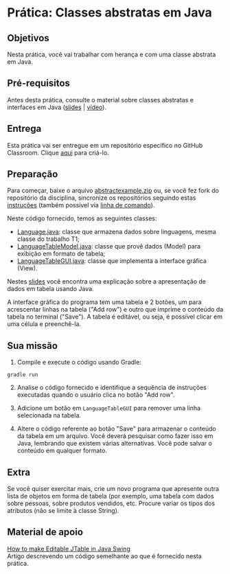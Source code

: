 # Prática: Classes abstratas em Java


## Objetivos
Nesta prática, você vai trabalhar com herança e com uma classe abstrata em Java. 

## Pré-requisitos

Antes desta prática, consulte o material sobre classes abstratas e interfaces em Java (<a href="https://docs.google.com/presentation/d/1LvvfEGY9IxSbbnlcLILp-4yZBtSk4W3-ugOvR8CveSs/edit?usp=sharing">slides</a> | <a href="https://drive.google.com/file/d/1l4p_gTNBkmvi89xO60-ry4s6XZWaPzeb/view?usp=sharing">vídeo</a>).


## Entrega

Esta prática vai ser entregue em um repositório específico no GitHub Classroom. Clique [aqui](https://classroom.github.com/a/34mSuTrp) para criá-lo. 


## Preparação

Para começar, baixe o arquivo [abstractexample.zip](src/abstractexample.zip) ou, se você fez fork do repositório da disciplina, sincronize os repositórios seguindo estas [instruções](https://docs.github.com/en/github/collaborating-with-pull-requests/working-with-forks/syncing-a-fork) (também possível via [linha de comando](https://www.freecodecamp.org/news/how-to-sync-your-fork-with-the-original-git-repository/)).

Neste código fornecido, temos as seguintes classes:
- [Language.java](src/abstractexample/app/src/main/java/abstractexample/Language.java): classe que armazena dados sobre linguagens, mesma classe do trabalho T1;
- [LanguageTableModel.java](src/abstractexample/app/src/main/java/abstractexample/LanguageTableModel.java): classe que provê dados (Model) para exibição em formato de tabela;
- [LanguageTableGUI.java](src/abstractexample/app/src/main/java/abstractexample/LanguageTableGUI.java): classe que implementa a interface gráfica (View). 

Nestes [slides](https://docs.google.com/presentation/d/1ytrLL75Dxd7ucYHszVVBw9oA7pWlBkBTFL5wdEuYl54/edit?usp=sharing) você encontra uma explicação sobre a apresentação de dados em tabela usando Java.


A interface gráfica do programa tem uma tabela e 2 botões, um para acrescentar linhas na tabela ("Add row") e outro que imprime o conteúdo da tabela no terminal ("Save"). A tabela é editável, ou seja, é possível clicar em uma célula e preenchê-la.




## Sua missão

1. Compile e execute o código usando Gradle:
```
gradle run
```

2. Analise o código fornecido e identifique a sequência de instruções executadas quando o usuário clica no botão "Add row".

3. Adicione um botão em `LanguageTableGUI` para remover uma linha selecionada na tabela.

4. Altere o código referente ao botão "Save" para armazenar o conteúdo da tabela em um arquivo. Você deverá pesquisar como fazer isso em Java, lembrando que existem várias alternativas. Você pode salvar o conteúdo em qualquer formato.


## Extra

Se você quiser exercitar mais, crie um novo programa que apresente outra lista de objetos em forma de tabela (por exemplo, uma tabela com dados sobre pessoas, sobre produtos vendidos, etc. Procure variar os tipos dos atributos (não se limite à classe String).

## Material de apoio 

[How to make Editable JTable in Java Swing](https://www.codejava.net/java-se/swing/editable-jtable-example)  
Artigo descrevendo um código semelhante ao que é fornecido nesta prática.
